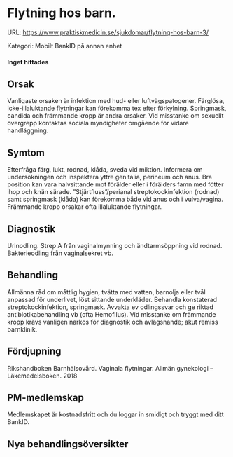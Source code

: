 # Flytning hos barn.

URL: https://www.praktiskmedicin.se/sjukdomar/flytning-hos-barn-3/



Kategori: Mobilt BankID på annan enhet

#### Inget hittades

## Orsak

Vanligaste orsaken är infektion med hud- eller luftvägspatogener. Färglösa, icke-illaluktande flytningar kan förekomma tex efter förkylning. Springmask, candida och främmande kropp är andra orsaker. Vid misstanke om sexuellt övergrepp kontaktas sociala myndigheter omgående för vidare handläggning.

## Symtom

Efterfråga färg, lukt, rodnad, klåda, sveda vid miktion. Informera om undersökningen och inspektera yttre genitalia, perineum och anus. Bra position kan vara halvsittande mot förälder eller i förälders famn med fötter ihop och knän särade. ”Stjärtfluss”/perianal streptokockinfektion (rodnad) samt springmask (klåda) kan förekomma både vid anus och i vulva/vagina. Främmande kropp orsakar ofta illaluktande flytningar.

## Diagnostik

Urinodling. Strep A från vaginalmynning och ändtarmsöppning vid rodnad. Bakterieodling från vaginalsekret vb.

## Behandling

Allmänna råd om måttlig hygien, tvätta med vatten, barnolja eller tvål anpassad för underlivet, löst sittande underkläder. Behandla konstaterad streptokockinfektion, springmask. Avvakta ev odlingssvar och ge riktad antibiotikabehandling vb (ofta Hemofilus). Vid misstanke om främmande kropp krävs vanligen narkos för diagnostik och avlägsnande; akut remiss barnklinik.

## Fördjupning

Rikshandboken Barnhälsovård.
Vaginala flytningar. Allmän gynekologi – Läkemedelsboken. 2018

## PM-medlemskap

Medlemskapet är kostnadsfritt och du loggar in smidigt och tryggt med ditt BankID.

## Nya behandlingsöversikter

